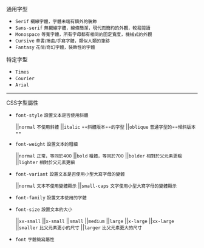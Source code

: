 通用字型
- `Serif` <small>襯線字體，字體未端有額外的裝飾</small>
- `Sans-serif` <small>無襯線字體，線條簡潔，現代而簡約的外觀，較易閱讀</small>
- `Monospace` <small>等寬字體，所有字母都有相同的固定寬度，機械式的外觀</small>
- `Cursive` <small>草書/捲曲/手寫字體，類似人類的筆跡</small>
- `Fantasy` <small>花俏/奇幻字體，裝飾性的字體</small>

特定字型
- `Times`
- `Courier`
- `Arial`

---

CSS字型屬性
- `font-style` <small>設置文本是否使用斜體</small>

	||`normal` <small>不使用斜體</small>
	||`italic` <small>==斜體版本==的字型</small>
	||`oblique` <small>普通字型的==傾斜版本==</small>

- `font-weight` <small>設置文本的粗細</small>

	||`normal` <small>正常，等同於400</small>
	||`bold` <small>粗體，等同於700</small>
	||`bolder` <small>相對於父元素更粗</small>
	||`lighter` <small>相對於父元素更細</small>

- `font-variant` <small>設置文本是否使用小型大寫字母的變體</small>

	||`normal` <small>文本不使用變體顯示</small>
	||`small-caps` <small>文字使用小型大寫字母的變體顯示</small>

- `font-family` <small>設置文本使用的字體</small>
- `font-size` <small>設置文本的大小</small>

	||`xx-small`
	||`x-small`
	||`small`
	||`medium`
	||`large`
	||`x-large`
	||`xx-large`
	||`smaller` <small>比父元素更小的尺寸</small>
	||`larger` <small>比父元素更大的尺寸</small>

- `font` <small>字體簡寫屬性</small>